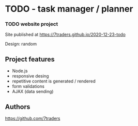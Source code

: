 # TODO - task manager / planner
### TODO website project

Site published at https://7traders.github.io/2020-12-23-todo

Design: random

## Project features
- Node.js
- responsive desing
- repetitive content is generated / rendered
- form validations
- AJAX (data sending)

## Authors
https://github.com/7traders